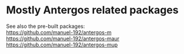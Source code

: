 # Mostly Antergos related packages
See also the pre-built packages:
<br>
https://github.com/manuel-192/antergos-m
<br>
https://github.com/manuel-192/antergos-maur
<br>
https://github.com/manuel-192/antergos-mup
